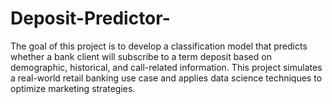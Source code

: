 # Deposit-Predictor-
The goal of this project is to develop a classification model that predicts whether a bank client will subscribe to a term deposit based on demographic, historical, and call-related information. This project simulates a real-world retail banking use case and applies data science techniques to optimize marketing strategies.
